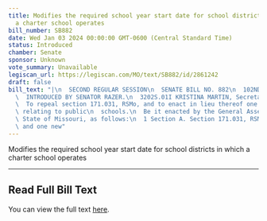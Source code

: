 ```yaml
---
title: Modifies the required school year start date for school districts in which
  a charter school operates
bill_number: SB882
date: Wed Jan 03 2024 00:00:00 GMT-0600 (Central Standard Time)
status: Introduced
chamber: Senate
sponsor: Unknown
vote_summary: Unavailable
legiscan_url: https://legiscan.com/MO/text/SB882/id/2861242
draft: false
bill_text: "|\n  SECOND REGULAR SESSION\n  SENATE BILL NO. 882\n  102ND GENERA L ASSEMBLY\n\
  \  INTRODUCED BY SENATOR RAZER.\n  3202S.01I KRISTINA MARTIN, Secretary\n  AN ACT\n\
  \  To repeal section 171.031, RSMo, and to enact in lieu thereof one new section\
  \ relating to public\n  schools.\n  Be it enacted by the General Assembly of the\
  \ State of Missouri, as follows:\n  1 Section A. Section 171.031, RSMo, is repealed\
  \ and one new"
---
```

Modifies the required school year start date for school districts in which a charter school operates

---

## Read Full Bill Text

You can view the full text [here](https://legiscan.com/MO/text/SB882/id/2861242).
